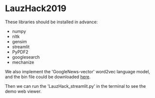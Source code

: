 # LauzHack2019


These libraries should be installed in advance:
- numpy
- nltk
- gensim
- streamlit
- PyPDF2
- googlesearch
- mechanize

We also implement the 'GoogleNews-vector' word2vec language model, and the bin file could be downloaded [here](https://drive.google.com/file/d/0B7XkCwpI5KDYNlNUTTlSS21pQmM/edit). 

Then we can run the 'LauzHack_streamlit.py' in the terminal to see the demo web viewer.
